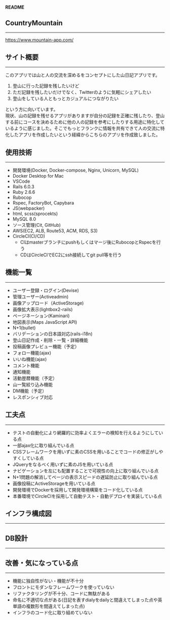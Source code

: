 #### README

## CountryMountain
***

https://www.mountain-app.com/

## サイト概要
***
このアプリでは山と人の交流を深めるをコンセプトにした山日記アプリです。

1. 登山に行った記録を残したいけど
2. ただ記録を残したいだけでなく、Twitterのように気軽にシェアしたい
3. 登山をしている人ともっとカジュアルにつながりたい 

という方に向いています。  
現状、山の記録を残せるアプリがありますが自分の記録を正確に残したり、登山する前にコースを決めるために他の人の記録を参考にしたりする用途に特化しているように感じました。そこでもっとフランクに情報を共有できて人の交流に特化したアプリを作成したいという経緯からこちらのアプリを作成致しました。

## 使用技術
***
- 開発環境(Docker, Docker-compose, Nginx, Unicorn, MySQL)
- Docker Desktop for Mac
- VSCode
- Rails 6.0.3
- Ruby 2.6.6
- Rubocop
- Rspec, FactoryBot, Capybara
- JS(webpacker)
- html, scss(sprocekts)
- MySQL 8.0
- ソース管理(Cit, GitHub)
- AWS(EC2, ALB, Route53, ACM, RDS, S3)
- CircleCI(CI/CD)
  - CIはmasterブランチにpushもしくはマージ後にRubocopとRspecを行う
  - CDはCircleCIでEC2にssh接続してgit pull等を行う

## 機能一覧
***
- ユーザー登録・ログイン(Devise)
- 管理ユーザー(Activeadmin)
- 画像アップロード（ActiveStorage)
- 画像拡大表示(lightbox2-rails)
- ページネーション(Kaminari)
- 地図表示(Maps JavaScript API)
- N+1(bullet)
- バリデーションの日本語対応(rails-i18n)
- 登山日記作成・削除・一覧・詳細機能
- 投稿画像プレビュー機能（予定）
- フォロー機能(ajax)
- いいね機能(ajax)
- コメント機能
- 通知機能
- 活動歴暦機能（予定）
- 山一覧絞り込み機能
- DM機能（予定）
- レスポンシィブ対応

## 工夫点
***

- テストの自動化により網羅的に効率よくエラーの検知を行えるようにしている点
- 一部ajax化に取り組んでいる点
- CSSフレームワークを用いずに素のCSSを用いることでコードの修正がしやすくしている点
- JQueryをなるべく用いずに素のJSを用いている点
- ナビゲーションを左にも配置することで可視性の向上に取り組んでいる点
- N+1問題の解消してページの表示スピードの遅延防止に取り組んでいる点
- 画像投稿にActiveStorageを用いている点
- 開発環境でDockerを採用して開発環境構築をコード化している点
- 本番環境でCircleCIを採用して自動テスト・自動デプロイを実装している点

## インフラ構成図
***

## DB設計
***

## 改善・気になっている点
***

- 機能に独自性がない・機能が不十分
- フロントにモダンなフレームワークを使っていない
- リファクタリングが不十分、コードに無駄がある
- 命名に不適切な点がある(日記を表すdialyをdailyと間違えてしまった点や英単語の複数形を間違えてしまった点)
- インフラのコード化に取り組めていない